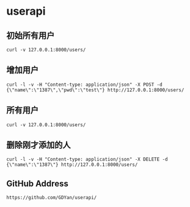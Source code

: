 userapi
=====
初始所有用户
---
`curl -v 127.0.0.1:8000/users/`

增加用户
-----
`curl -l -v -H "Content-type: application/json" -X POST -d {\"name\":\"1387\",\"pwd\":\"test\"} http://127.0.0.1:8000/users/`

所有用户
----
`curl -v 127.0.0.1:8000/users/`

删除刚才添加的人
---
`curl -l -v -H "Content-type: application/json" -X DELETE -d {\"name\":\"1387\"} http://127.0.0.1:8000/users/`

GitHub Address
---
`https://github.com/GDYan/userapi/`
